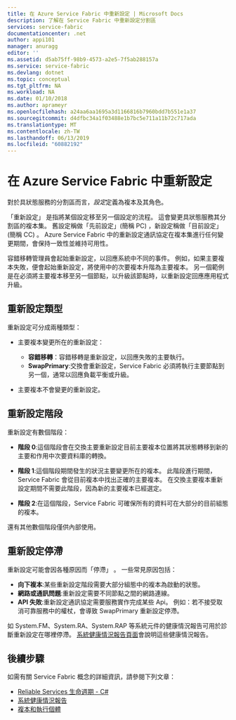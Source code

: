```yaml
---
title: 在 Azure Service Fabric 中重新設定 | Microsoft Docs
description: 了解在 Service Fabric 中重新設定分割區
services: service-fabric
documentationcenter: .net
author: appi101
manager: anuragg
editor: ''
ms.assetid: d5ab75ff-98b9-4573-a2e5-7f5ab288157a
ms.service: service-fabric
ms.devlang: dotnet
ms.topic: conceptual
ms.tgt_pltfrm: NA
ms.workload: NA
ms.date: 01/10/2018
ms.author: aprameyr
ms.openlocfilehash: a24aa6aa1695a3d1166816b7960bdd7b551e1a37
ms.sourcegitcommit: d4dfbc34a1f03488e1b7bc5e711a11b72c717ada
ms.translationtype: MT
ms.contentlocale: zh-TW
ms.lasthandoff: 06/13/2019
ms.locfileid: "60882192"
---
```

# <a name="reconfiguration-in-azure-service-fabric"></a>在 Azure Service Fabric 中重新設定
對於具狀態服務的分割區而言，*設定*定義為複本及其角色。

「重新設定」  是指將某個設定移至另一個設定的流程。 這會變更具狀態服務其分割區的複本集。 舊設定稱做「先前設定」(簡稱 PC)  ，新設定稱做「目前設定」(簡稱 CC)  。 Azure Service Fabric 中的重新設定通訊協定在複本集進行任何變更期間，會保持一致性並維持可用性。

容錯移轉管理員會起始重新設定，以回應系統中不同的事件。 例如，如果主要複本失敗，便會起始重新設定，將使用中的次要複本升階為主要複本。 另一個範例是在必須將主要複本移至另一個節點，以升級該節點時，以重新設定回應應用程式升級。

## <a name="reconfiguration-types"></a>重新設定類型
重新設定可分成兩種類型：

- 主要複本變更所在的重新設定：
    - **容錯移轉**：容錯移轉是重新設定，以回應失敗的主要執行。
    - **SwapPrimary**:交換會重新設定，Service Fabric 必須將執行主要節點到另一個，通常以回應負載平衡或升級。

- 主要複本不會變更的重新設定。

## <a name="reconfiguration-phases"></a>重新設定階段
重新設定有數個階段：

- **階段 0**:這個階段會在交換主要重新設定目前主要複本位置將其狀態轉移到新的主要和作用中次要資料庫的轉換。

- **階段 1**:這個階段期間發生的狀況主要變更所在的複本。 此階段進行期間，Service Fabric 會從目前複本中找出正確的主要複本。 在交換主要複本重新設定期間不需要此階段，因為新的主要複本已經選定。 

- **階段 2**:在這個階段，Service Fabric 可確保所有的資料可在大部分的目前組態的複本。

還有其他數個階段僅供內部使用。

## <a name="stuck-reconfigurations"></a>重新設定停滯
重新設定可能會因各種原因而「停滯」  。 一些常見原因包括：

- **向下複本**:某些重新設定階段需要大部分組態中的複本為啟動的狀態。
- **網路或通訊問題**:重新設定需要不同節點之間的網路連線。
- **API 失敗**:重新設定通訊協定需要服務實作完成某些 Api。 例如：若不接受取消可靠服務中的權杖，會導致 SwapPrimary 重新設定停滯。

如 System.FM、System.RA、System.RAP 等系統元件的健康情況報告可用於診斷重新設定在哪裡停滯。 [系統健康情況報告頁面](service-fabric-understand-and-troubleshoot-with-system-health-reports.md)會說明這些健康情況報告。

## <a name="next-steps"></a>後續步驟
如需有關 Service Fabric 概念的詳細資訊，請參閱下列文章：

- [Reliable Services 生命週期 - C#](service-fabric-reliable-services-lifecycle.md)
- [系統健康情況報告](service-fabric-understand-and-troubleshoot-with-system-health-reports.md)
- [複本和執行個體](service-fabric-concepts-replica-lifecycle.md)
